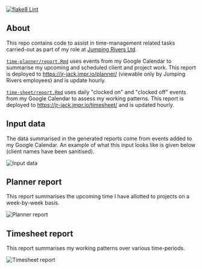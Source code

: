 [![flake8 Lint](https://github.com/jwalton3141/time-management/actions/workflows/main.yaml/badge.svg)](https://github.com/jwalton3141/time-management/actions/workflows/main.yaml)

## About

This repo contains code to assist in time-management related tasks carried-out
as part of my role at [Jumping Rivers Ltd](https://www.jumpingrivers.com/about/).

[`time-planner/report.Rmd`](timesheet/report.Rmd) uses events from my Google
Calendar to summarise my upcoming and scheduled client and project work. This
report is deployed to https://jr-jack.jmpr.io/planner/ (viewable only by
Jumping Rivers employees) and is update hourly.

[`time-sheet/report.Rmd`](time-sheet/report.Rmd) uses daily "clocked on" and
"clocked off" events from my Google Calendar to assess my working patterns.
This report is deployed to https://jr-jack.jmpr.io/timesheet/ and is updated
hourly.

## Input data

The data summarised in the generated reports come from events added to my
Google Calendar. An example of what this input looks like is given below
(client names have been sanitised).

![Input data](/examples/input-data.png?raw=true "Events from Google Calendar provide
the source of information for the generated reports.")

## Planner report

This report summarises the upcoming time I have allotted to projects on a
week-by-week basis.

![Planner report](/examples/timeplanner-report.png?raw=true "This report uses
my calendar to summarise the time I've allotted to projects.")

## Timesheet report

This report summarises my working patterns over various time-periods.

![Timesheet report](/examples/timesheet-report.png?raw=true "This report uses
my calendar to inspect my working patterns.")
